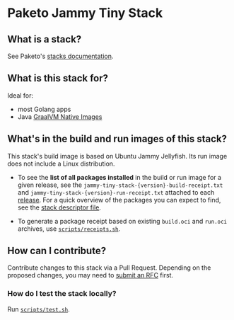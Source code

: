 # Paketo Jammy Tiny Stack

## What is a stack?
See Paketo's [stacks documentation](https://paketo.io/docs/concepts/stacks/).

## What is this stack for?
Ideal for:
- most Golang apps
- Java [GraalVM Native Images](https://www.graalvm.org/docs/reference-manual/native-image/)

## What's in the build and run images of this stack?
This stack's build image is based on Ubuntu Jammy Jellyfish. Its run image does not include a Linux distribution.

- To see the **list of all packages installed** in the build or run image for a given release,
see the `jammy-tiny-stack-{version}-build-receipt.txt` and 
`jammy-tiny-stack-{version}-run-receipt.txt` attached to each
[release](https://github.com/paketo-buildpacks/jammy-tiny-stack/releases). For a quick overview
of the packages you can expect to find, see the [stack descriptor file](stack/stack.toml).

- To generate a package receipt based on existing `build.oci` and `run.oci` archives, use [`scripts/receipts.sh`](scripts/receipts.sh).

## How can I contribute?
Contribute changes to this stack via a Pull Request. Depending on the proposed changes,
you may need to [submit an RFC](https://github.com/paketo-buildpacks/rfcs) first.

### How do I test the stack locally?
Run [`scripts/test.sh`](scripts/test.sh).

